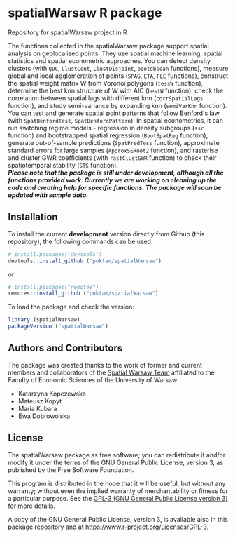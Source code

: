 # spatialWarsaw R package
Repository for spatialWarsaw project in R

The functions collected in the spatialWarsaw package support spatial analysis on geolocalised points. They use spatial machine learning, spatial statistics and spatial econometric approaches. You can detect density clusters (with `QDC`, `ClustCont`, `ClustDisjoint`, `bootdbscan` functions), measure global and local agglomeration of points (`SPAG`, `ETA`, `FLE` functions), construct the spatial weight matrix W from Voronoi polygons (`tessW` function), determine the best knn structure of W with AIC (`bestW` function), check the correlation between spatial lags with different knn (`corrSpatialLags` function), and study semi-variance by expanding knn (`semiVarKnn` function). You can test and generate spatial point patterns that follow Benford's law (with `SpatBenfordTest`, `SpatBenfordPattern`). In spatial econometrics, it can run switching regime models - regression in density subgroups (`ssr` function) and bootstrapped spatial regression (`BootSpatReg` function), generate out-of-sample predictions (`SpatPredTess` function), approximate standard errors for large samples (`ApproxSERoot2` function), and rasterise and cluster GWR coefficients (with `rastClustGWR` function) to check their spatiotemporal stability (`STS` function).  
***Please note that the package is still under development, although all the functions provided work. Currently we are working on cleaning up the code and creating help for specific functions. The package will soon be updated with sample data.***

## Installation

To install the current **development** version directly from Github (this repository), the following commands can be used:

``` r
# install.packages("devtools")
devtools::install_github ("poktam/spatialWarsaw")
```
or

``` r
# install.packages("remotes")
remotes::install_github ("poktam/spatialWarsaw")
```

To load the package and check the version:

``` r
library (spatialWarsaw)
packageVersion ("spatialWarsaw")
```

## Authors and Contributors
The package was created thanks to the work of former and current members and collaborators of the [Spatial Warsaw Team](https://spatial.wne.uw.edu.pl/) affiliated to the Faculty of Economic Sciences of the University of Warsaw.

- Katarzyna Kopczewska
- Mateusz Kopyt
- Maria Kubara
- Ewa Dobrowolska

## License

The spatialWarsaw package as free software; you can redistribute it and/or modify it
under the terms of the GNU General Public License, version 3, as published by 
the Free Software Foundation.

This program is distributed in the hope that it will be useful, but without any warranty; 
without even the implied warranty of merchantability or fitness for a particular purpose.
See the [GPL-3 (GNU General Public License version 3)](https://www.gnu.org/licenses/gpl-3.0.en.html)
for more details.

A copy of the GNU General Public License, version 3, is available also in this package repository and at <https://www.r-project.org/Licenses/GPL-3>.

